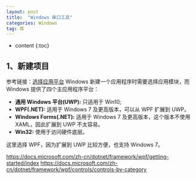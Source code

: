 ```yaml
---
layout: post
title:  "Windows 串口工具"
categories: Windows
tag: 库 
---
```


* content
{:toc}


## 1、新建项目
参考链接：[选择应用平台](https://docs.microsoft.com/zh-cn/windows/apps/desktop/choose-your-platform)
Windows 新建一个应用程序时需要选择应用模块，而 Windows 提供了四个主应用程序平台：

* **通用 Windows 平台(UWP):** 只适用于 Win10;
* **WPF(.NET):** 适用于 Windows 7 及更高版本，可以从 WPF 扩展到 UWP。
* **Windows Forms(.NET):** 适用于 Windows 7 及更高版本，这个版本不使用 XAML，因此扩展到 UWP 不太容易。
* **Win32:** 使用于访问硬件底层。

这里选择 WPF，因为扩展到 UWP 比较方便，也支持 Windows 7。

https://docs.microsoft.com/zh-cn/dotnet/framework/wpf/getting-started/index
https://docs.microsoft.com/zh-cn/dotnet/framework/wpf/controls/controls-by-category